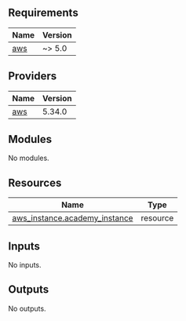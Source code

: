 ## Requirements

| Name | Version |
|------|---------|
| <a name="requirement_aws"></a> [aws](#requirement\_aws) | ~> 5.0 |

## Providers

| Name | Version |
|------|---------|
| <a name="provider_aws"></a> [aws](#provider\_aws) | 5.34.0 |

## Modules

No modules.

## Resources

| Name | Type |
|------|------|
| [aws_instance.academy_instance](https://registry.terraform.io/providers/hashicorp/aws/latest/docs/resources/instance) | resource |

## Inputs

No inputs.

## Outputs

No outputs.
